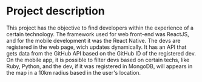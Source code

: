 <h1>Project description</h1>
<p>This project has the objective to find developers within the experience of a certain technology. The framework used for web 
front-end was ReactJS, and for the mobile development it was the React Native. The devs are registered in the web page, wich updates
dynamically. It has an API that gets data from the GitHub API based on the GitHub ID of the registered dev. On the mobile app, it is possible to filter devs based on certain techs, like Ruby, Python, and the dev, if it was registered in MongoDB, will appears in the map in a 10km radius based in the user's location.</p>
